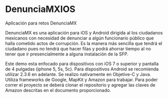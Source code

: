 DenunciaMXIOS
=============

Aplicación para retos DenunciaMX

DenunciaMX es una aplicación para iOS y Android dirigida al los ciudadanos mexicanos con necesidad de denunciar a algún funcionario público que halla cometido actos de corrupción.  Es la manera más sencilla que tendrá el ciudadano pues no tendrá que hacer filas y podrá ahorrar tiempo al no tener que ir presencialmente a alguna instalación de la SFP. 

Este demo esta enfocado para dispositivos con iOS 7 o superior y pantalla de 4 pulgadas (iphone 5, 5s, 5c). Para dispositivos Android se recomienda utilizar 2.3.6 en adelante. Se realizo nativamente en Objetive-C y Java. Utiliza frameworks de Google, MapKit y Amazon para trabajar. Para poder correr el proyecto se deberá clonar el repositorio y agregar las claves de Amazon descritas en el documento proporcionado.
